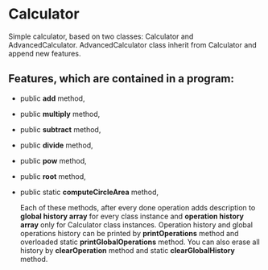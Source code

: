 # Calculator
Simple calculator, based on two classes: Calculator and AdvancedCalculator. AdvancedCalculator class 
inherit from Calculator and append new features.
## Features, which are contained in a program: 
* public **add** method,
* public **multiply** method,
* public **subtract** method,
* public **divide** method,
* public **pow** method,
* public **root** method,
* public static **computeCircleArea** method,
	
	Each of these methods, after every done operation adds description to **global history array** for every class instance and **operation history array** only for Calculator class instances. Operation history and global operations history can be printed by **printOperations** method and overloaded static **printGlobalOperations** method. You can also erase all history by **clearOperation** method and static **clearGlobalHistory** method.
